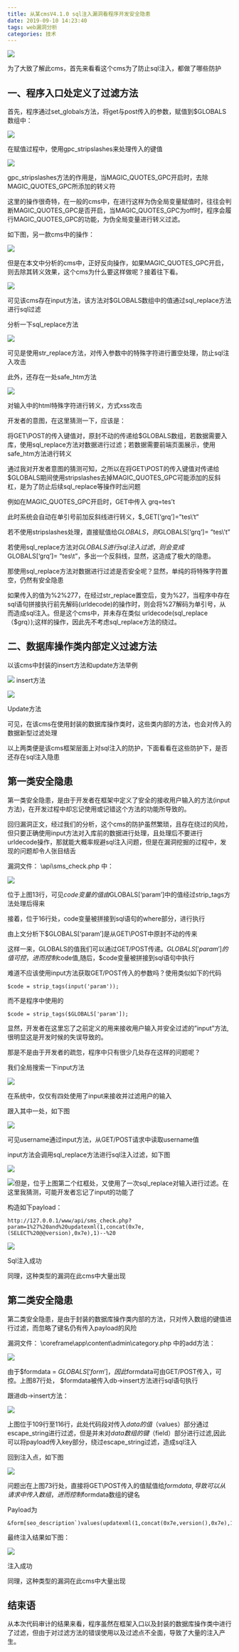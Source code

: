```yaml
---
title: 从某cmsV4.1.0 sql注入漏洞看程序开发安全隐患
date: 2019-09-10 14:23:40
tags: web漏洞分析
categories: 技术
---
```


![](http://blog.nsfocus.net/wp-content/uploads/2018/11/jscode.png)

为了大致了解此cms，首先来看看这个cms为了防止sql注入，都做了哪些防护

<!--more-->

## 一、程序入口处定义了过滤方法

首先，程序通过set_globals方法，将get与post传入的参数，赋值到$GLOBALS数组中：

![](https://xzfile.aliyuncs.com/media/upload/picture/20190903143634-2c709cc0-ce15-1.png)

在赋值过程中，使用gpc_stripslashes来处理传入的键值

 

![](https://xzfile.aliyuncs.com/media/upload/picture/20190903143649-351daaf2-ce15-1.png)

gpc_stripslashes方法的作用是，当MAGIC_QUOTES_GPC开启时，去除MAGIC_QUOTES_GPC所添加的转义符

 

这里的操作很奇特，在一般的cms中，在进行这样为伪全局变量赋值时，往往会判断MAGIC_QUOTES_GPC是否开启，当MAGIC_QUOTES_GPC为off时，程序会履行MAGIC_QUOTES_GPC的功能，为伪全局变量进行转义过滤。

如下图，另一款cms中的操作：

![](https://xzfile.aliyuncs.com/media/upload/picture/20190903143700-3c11e59e-ce15-1.png)

 

但是在本文中分析的cms中，正好反向操作，如果MAGIC_QUOTES_GPC开启，则去除其转义效果，这个cms为什么要这样做呢？接着往下看。

![](https://xzfile.aliyuncs.com/media/upload/picture/20190903143712-4332d9fa-ce15-1.png)

可见该cms存在input方法，该方法对$GLOBALS数组中的值通过sql_replace方法进行sql过滤

分析一下sql_replace方法

![](https://xzfile.aliyuncs.com/media/upload/picture/20190903143725-4a91ca4e-ce15-1.png)

可见是使用str_replace方法，对传入参数中的特殊字符进行置空处理，防止sql注入攻击

 

此外，还存在一处safe_htm方法

![](https://xzfile.aliyuncs.com/media/upload/picture/20190903143739-534b155a-ce15-1.png)

对输入中的html特殊字符进行转义，方式xss攻击

 

开发者的意图，在这里猜测一下，应该是：

将GET\POST的传入键值对，原封不动的传递给$GLOBALS数组，若数据需要入库，使用sql_replace方法对数据进行过滤；若数据需要前端页面展示，使用safe_htm方法进行转义

 

通过我对开发者意图的猜测可知，之所以在将GET\POST的传入键值对传递给$GLOBALS期间使用stripslashes去掉MAGIC_QUOTES_GPC可能添加的反斜杠，是为了防止后续sql_replace等操作时出问题

 

例如在MAGIC_QUOTES_GPC开启时，GET中传入 grq=tes’t

此时系统会自动在单引号前加反斜线进行转义，$_GET[‘grq’]=”tes\’t”

若不使用stripslashes处理，直接赋值给$GLOBALS，则$GLOBALS[‘grq’]= ”tes\’t”

若使用sql_replace方法对$GLOBALS进行sql注入过滤，则会变成$GLOBALS[‘grq’]= ”tes\t”，多出一个反斜线，显然，这造成了极大的隐患。

 

那使用sql_replace方法对数据进行过滤是否安全呢？显然，单纯的将特殊字符置空，仍然有安全隐患

如果传入的值为%2%277，在经过str_replace置空后，变为%27，当程序中存在sql语句拼接执行前先解码(urldecode)的操作时，则会将%27解码为单引号，从而造成sql注入。但是这个cms中，并未存在类似 urldecode(sql_replace（$grq）);这样的操作，因此先不考虑sql_replace方法的绕过。

 

## 二、数据库操作类内部定义过滤方法

以该cms中封装的insert方法和update方法举例

![](https://xzfile.aliyuncs.com/media/upload/picture/20190903143754-5c2705f8-ce15-1.png)
insert方法

 

![](https://xzfile.aliyuncs.com/media/upload/picture/20190903143808-64177b1c-ce15-1.png)

Update方法

可见，在该cms在使用封装的数据库操作类时，这些类内部的方法，也会对传入的数据新型过滤处理

 

以上两类便是该cms框架层面上对sql注入的防护，下面看看在这些防护下，是否还存在sql注入隐患

 

## 第一类安全隐患

第一类安全隐患，是由于开发者在框架中定义了安全的接收用户输入的方法(input方法)，在开发过程中却忘记使用或记错这个方法的功能所导致的。

 

回归漏洞正文，经过我们的分析，这个cms的防护虽然繁琐，且存在绕过的风险，但只要正确使用input方法对入库前的数据进行处理，且处理后不要进行urldecode操作，那就能大概率规避sql注入问题，但是在漏洞挖掘的过程中，发现的问题却令人张目结舌

 


漏洞文件： \api\sms_check.php 中：

![](https://xzfile.aliyuncs.com/media/upload/picture/20190903143823-6d5fab0e-ce15-1.png)

位于上图13行，可见$code变量的值由$GLOBALS[‘param’]中的值经过strip_tags方法处理后得来

接着，位于16行处，code变量被拼接到sql语句的where部分，进行执行

 

由上文分析下$GLOBALS[‘param’]是从GET\POST中原封不动的传来

这样一来，GLOBALS的值我们可以通过GET/POST传递。$GLOBALS['param']的值可控，进而控制$code值,随后，$code变量被拼接到sql语句中执行

 

难道不应该使用input方法获取GET/POST传入的参数吗？使用类似如下的代码

```
$code = strip_tags(input('param'));
```

而不是程序中使用的

```
$code = strip_tags($GLOBALS['param']);
```

显然，开发者在这里忘了之前定义的用来接收用户输入并安全过滤的”input”方法,很明显这是开发时候的失误导致的。

 

那是不是由于开发者的疏忽，程序中只有很少几处存在这样的问题呢？

我们全局搜索一下input方法

![](https://xzfile.aliyuncs.com/media/upload/picture/20190903143842-78e8b7ae-ce15-1.png)

在系统中，仅仅有四处使用了input来接收并过滤用户的输入

 

跟入其中一处，如下图

![](https://xzfile.aliyuncs.com/media/upload/picture/20190903143856-8145a11e-ce15-1.png)

可见username通过input方法，从GET/POST请求中读取username值

 

input方法会调用sql_replace方法进行sql注入过滤，如下图

![](https://xzfile.aliyuncs.com/media/upload/picture/20190903143908-883203d2-ce15-1.png)

 

![](https://xzfile.aliyuncs.com/media/upload/picture/20190903143921-8fcb2678-ce15-1.png)但是，位于上图第二个红框处，又使用了一次sql_replace对输入进行过滤。在这里我猜测，可能开发者忘记了input的功能了

 

构造如下payload：

```
http://127.0.0.1/www/api/sms_check.php?param=1%27%20and%20updatexml(1,concat(0x7e,(SELECT%20@@version),0x7e),1)--%20
```

![](https://xzfile.aliyuncs.com/media/upload/picture/20190903145216-5dee9598-ce17-1.png)

Sql注入成功

同理，这种类型的漏洞在此cms中大量出现

 

## 第二类安全隐患

第二类安全隐患，是由于封装的数据库操作类内部的方法，只对传入数组的键值进行过滤，而忽略了键名仍有传入payload的风险

漏洞文件： \coreframe\app\content\admin\category.php 中的add方法：

![](https://xzfile.aliyuncs.com/media/upload/picture/20190903143959-a644fe06-ce15-1.png)

由于$formdata = $GLOBALS['form']，因此$formdata可由GET/POST传入，可控。上图87行处， $formdata被传入db->insert方法进行sql语句执行

 

跟进db->insert方法：

![](https://xzfile.aliyuncs.com/media/upload/picture/20190903144014-af91e97e-ce15-1.png)

上图位于109行至116行，此处代码段对传入$data的值（$values）部分通过escape_string进行过滤，但是并未对$data数组的键（$field）部分进行过滤,因此可以将payload传入key部分，绕过escape_string过滤，造成sql注入

回到注入点，如下图

![](https://xzfile.aliyuncs.com/media/upload/picture/20190903144036-bc6a91dc-ce15-1.png)

问题出在上图73行处，直接将GET\POST传入的值赋值给$formdata,导致可以从请求中传入数组，进而控制$formdata数组的键名

 

Payload为

```
&form[seo_description`)values(updatexml(1,concat(0x7e,version(),0x7e),1))%23]=666
```

最终注入结果如下图：

![](https://xzfile.aliyuncs.com/media/upload/picture/20190903145153-506006b4-ce17-1.png)

注入成功

同理，这种类型的漏洞在此cms中大量出现

## 结束语

从本次代码审计的结果来看，程序虽然在框架入口以及封装的数据库操作类中进行了过滤，但由于对过滤方法的错误使用以及过滤点不全面，导致了大量的注入产生。